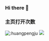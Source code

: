 ### Hi there 👋
### 主页打开次数
![:huangpengju](https://count.getloli.com/get/@:huangpengju)
![](https://img.shields.io/badge/%E5%85%AC%E5%8F%B8-VCOM-brightgreen)

